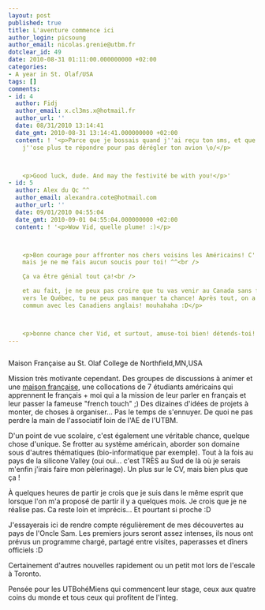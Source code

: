 ```yaml
---
layout: post
published: true
title: L'aventure commence ici
author_login: picsoung
author_email: nicolas.grenie@utbm.fr
dotclear_id: 49
date: 2010-08-31 01:11:00.000000000 +02:00
categories:
- A year in St. Olaf/USA
tags: []
comments:
- id: 4
  author: Fidj
  author_email: x.cl3ms.x@hotmail.fr
  author_url: ''
  date: 08/31/2010 13:14:41
  date_gmt: 2010-08-31 13:14:41.000000000 +02:00
  content: ! '<p>Parce que je bossais quand j''ai reçu ton sms, et que maintenant
    j''ose plus te répondre pour pas dérégler ton avion \o/</p>



    <p>Good luck, dude. And may the festivité be with you!</p>'
- id: 5
  author: Alex du Qc ^^
  author_email: alexandra.cote@hotmail.com
  author_url: ''
  date: 09/01/2010 04:55:04
  date_gmt: 2010-09-01 04:55:04.000000000 +02:00
  content: ! '<p>Wow Vid, quelle plume! :)</p>



    <p>Bon courage pour affronter nos chers voisins les Américains! C''est drôle,
    mais je ne me fais aucun soucis pour toi! ^^<br />

    Ça va être génial tout ça!<br />

    et au fait, je ne peux pas croire que tu vas venir au Canada sans faire le détour
    vers le Québec, tu ne peux pas manquer ta chance! Après tout, on a si rien en
    commun avec les Canadiens anglais! mouhahaha :D</p>



    <p>bonne chance cher Vid, et surtout, amuse-toi bien! détends-toi! haha :)</p>'
---
```

<p><img src="http://www.stolaf.edu/depts/french/activities/maison/Leehouse.jpg" alt="" /></p>


<p>Maison Française au St. Olaf College de Northfield,MN,USA</p>


<p>Mission très motivante cependant. Des groupes de discussions à animer et une <a href="http://www.stolaf.edu/depts/french/activities/activity.html" hreflang="fr">maison française</a>, une collocations de 7 étudiants américains qui apprennent le français + moi qui a la mission de leur parler en français et leur passer la fameuse "french touch" ;)  Des dizaines d'idées de projets à monter, de choses à organiser… Pas le temps de s'ennuyer. De quoi ne pas perdre la main de l'associatif loin de l'AE de l'UTBM.</p>


<p>D'un point de vue scolaire, c'est également une véritable chance, quelque chose d'unique. Se frotter au système américain, aborder son domaine sous d'autres thématiques (bio-informatique par exemple). Tout à la fois au pays de la silicone Valley (oui oui… c'est TRÈS au Sud de là où je serais m'enfin j'irais faire mon pèlerinage). Un plus sur le CV, mais bien plus que ça !</p>


<p>À quelques heures de partir je crois que je suis dans le même esprit que lorsque l'on m'a proposé de partir il y a quelques mois. Je crois que je ne réalise pas. Ca reste loin et imprécis… Et pourtant si proche :D</p>


<p>J'essayerais ici de rendre compte régulièrement de mes découvertes au pays de l'Oncle Sam. Les premiers jours seront assez intenses, ils nous ont prévus un programme chargé, partagé entre visites, paperasses et dîners officiels :D</p>


<p>Certainement d'autres nouvelles rapidement ou un petit mot lors de l'escale à Toronto.</p>


<p>Pensée pour les UTBohéMiens qui commencent leur stage, ceux aux quatre coins du monde et tous ceux qui profitent de l'integ.</p>
